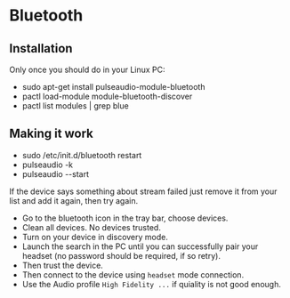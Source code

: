# Bluetooth

## Installation

Only once you should do in your Linux PC: 
- sudo apt-get install pulseaudio-module-bluetooth
- pactl load-module module-bluetooth-discover
- pactl list modules | grep blue

## Making it work

- sudo /etc/init.d/bluetooth restart
- pulseaudio -k
- pulseaudio --start

If the device says something about stream failed just remove it from your list and add it again, then try again.

- Go to the bluetooth icon in the tray bar, choose devices. 
- Clean all devices. No devices trusted.
- Turn on your device in discovery mode.
- Launch the search in the PC until you can successfully pair your headset (no password should be required, if so retry).
- Then trust the device.
- Then connect to the device using `headset` mode connection. 
- Use the Audio profile `High Fidelity ...` if quiality is not good enough.

